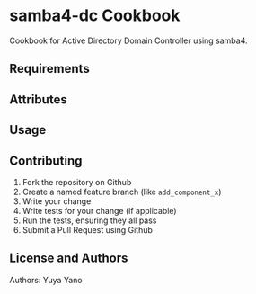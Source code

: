 samba4-dc Cookbook
==================

Cookbook for Active Directory Domain Controller using samba4.

Requirements
------------

Attributes
----------

Usage
-----

Contributing
------------

1. Fork the repository on Github
2. Create a named feature branch (like `add_component_x`)
3. Write your change
4. Write tests for your change (if applicable)
5. Run the tests, ensuring they all pass
6. Submit a Pull Request using Github

License and Authors
-------------------
Authors: Yuya Yano
